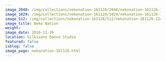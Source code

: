 ```yaml
---
image_2048: /img/collections/nekonation-161126/2048/nekonation-161126-124.jpg
image_1024: /img/collections/nekonation-161126/1024/nekonation-161126-124.jpg
image_512: /img/collections/nekonation-161126/512/nekonation-161126-124.jpg
image_title: Neko Nation
weight: 
image_date: 2016-11-26
location: Gilkisons Dance Studio
featured: false
isblog: false
image_page: nekonation-161126.html
---
```

